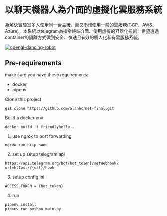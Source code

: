 # 以聊天機器人為介面的虛擬化雲服務系統
為解決實驗室多人使用同一台主機，而又不想使用一般的雲服務(GCP、AWS、Azure)。本系統以telegram為指令終端介面、使用虛擬的容器化技術，希望透過container的隔離方式做到安全、快速且有效的個人化私有雲服務系統。

[![opengl-dancing-robot](http://img.youtube.com/vi/uK2-kid6Y5M/0.jpg)](https://youtu.be/uK2-kid6Y5M)


## Pre-requirements
make sure you have these requirements:
* docker
* pipenv

Clone this project
```
git clone https://github.com/alanhc/net-final.git
```
Build a docker env
```
docker build -t friendlyhello .
```
1. use ngrok to port forwarding
```
ngrok run http 5000
```
2. set up
setup telegram api
```
https://api.telegram.org/bot{bot_token}/setWebhook?url=https://{url}/hook
```
3. setup config.ini
```
ACCESS_TOKEN = {bot_token}
```
4. run
```
pipenv install
pipenv run python main.py
```
